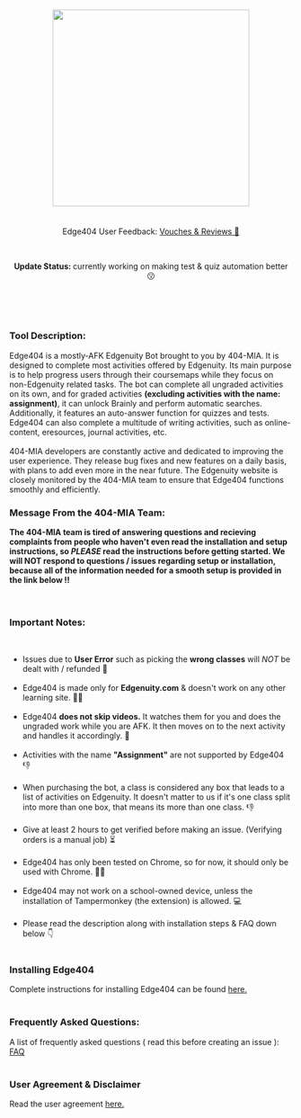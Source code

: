 <br><br>
<h3 align="center">
  <img style="width:350px;margin:0 auto;" src="https://raw.githubusercontent.com/404-mia/Edge404/main/edge404.png"><br><br>
</h3>
<p align="center">Edge404 User Feedback: <a href="https://www.instagram.com/stories/highlights/18173927047266546/"> Vouches & Reviews 🤩</a></p>
<br>
<p align="center"><b>Update Status: </b>currently working on making test & quiz automation better 😗</p>
<br><br><br>
<h3>Tool Description:</h3>
<p>Edge404 is a mostly-AFK Edgenuity Bot brought to you by 404-MIA. It is designed to complete most activities offered by Edgenuity. Its main purpose is to help progress users through their coursemaps while they focus on non-Edgenuity related tasks. The bot can complete all ungraded activities on its own, and for graded activities <b>(excluding activities with the name: assignment)</b>, it can unlock Brainly and perform automatic searches. Additionally, it features an auto-answer function for quizzes and tests. Edge404 can also complete a multitude of writing activities, such as online-content, eresources, journal activities, etc.<br><br>404-MIA developers are constantly active and dedicated to improving the user experience. They release bug fixes and new features on a daily basis, with plans to add even more in the near future. The Edgenuity website is closely monitored by the 404-MIA team to ensure that Edge404 functions smoothly and efficiently.</p>
<h3>Message From the 404-MIA Team:</h3>
<b>The 404-MIA team is tired of answering questions and recieving complaints from people who haven't even read the installation and setup instructions, so <i>PLEASE</i> read the instructions before getting started. We will NOT respond to questions / issues regarding setup or installation, because all of the information needed for a smooth setup is provided in the link below ‼</b>
<br><br><br>
<h3>Important Notes:</h3><br>
<ul>
<li>Issues due to <b>User Error</b> such as picking the <b>wrong classes</b> will <i>NOT</i> be dealt with / refunded 🔴</li><br>
<li>Edge404 is made only for <b>Edgenuity.com</b> & doesn't work on any other learning site. 🙅‍♂️</li><br>
<li>Edge404 <b>does not skip videos.</b> It watches them for you and does the ungraded work while you are AFK. It then moves on to the next activity and handles it accordingly. 🎥</li><br>
<li>Activities with the name <b>"Assignment"</b> are not supported by Edge404 👎</li><br>
<li>When purchasing the bot, a class is considered any box that leads to a list of activities on Edgenuity. It doesn't matter to us if it's one class split into more than one box, that means its more than one class. 👎</li><br>
<li>Give at least 2 hours to get verified before making an issue. (Verifying orders is a manual job) ⏳</li><br>
<li>Edge404 has only been tested on Chrome, so for now, it should only be used with Chrome. 🤷‍♂️</li><br>
<li>Edge404 may not work on a school-owned device, unless the installation of Tampermonkey (the extension) is allowed. 💻</li><br>
<li>Please read the description along with installation steps & FAQ down below 👇</li><br>
</ul>
<h3>Installing Edge404</h3>
Complete instructions for installing Edge404 can be found <a href="https://github.com/404-mia/Edge404/wiki/How-to-install-Edge404">here.</a>
<br><br>
<h3>Frequently Asked Questions:</h3>
A list of frequently asked questions ( read this before creating an issue ): <a href="https://github.com/404-mia/Edge404/wiki/FAQ-(or-Q&A)">FAQ</a>
<br><br>
<h3>User Agreement & Disclaimer</h3>
Read the user agreement <a href="https://github.com/404-mia/Edge404/blob/main/useragreement.md" target="_self">here.</a>
<br><br>

